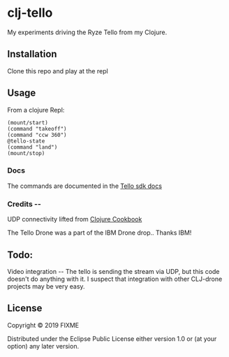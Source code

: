 # clj-tello

My experiments driving the Ryze Tello from my Clojure.  

## Installation

Clone this repo and play at the repl

## Usage

From a clojure Repl:
```
(mount/start)   
(command "takeoff")
(command "ccw 360")
@tello-state  
(command "land")
(mount/stop)
```
### Docs
The commands are documented in the [Tello sdk docs](https://dl-cdn.ryzerobotics.com/downloads/tello/20180910/Tello%20SDK%20Documentation%20EN_1.3.pdf)

### Credits --
UDP connectivity lifted from [Clojure Cookbook](https://github.com/clojure-cookbook/clojure-cookbook/blob/master/05_network-io/5-11_udp.asciidoc)

The Tello Drone was a part of the IBM Drone drop..  Thanks IBM!

## Todo:
Video integration -- The tello is sending the stream via UDP, but this code doesn't do anything with it.
I suspect that integration with other CLJ-drone projects may be very easy.

## License

Copyright © 2019 FIXME

Distributed under the Eclipse Public License either version 1.0 or (at
your option) any later version.
